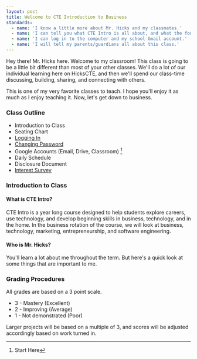 ```yaml
---
layout: post
title: Welcome to CTE Introduction to Business
standards:
  - name: 'I know a little more about Mr. Hicks and my classmates.'
  - name: 'I can tell you what CTE Intro is all about, and what the four rotations are.'
  - name: 'I can log in to the computer and my school Gmail account.'
  - name: 'I will tell my parents/guardians all about this class.'
---
```


<div class="message">
  <p>Hey there! Mr. Hicks here. Welcome to my classroom! This class is going to be a little bit different than most of your other classes. We'll do a lot of our individual learning here on HicksCTE, and then we'll spend our class-time discussing, building, sharing, and connecting with others.</p>
  <p>This is one of my very favorite classes to teach. I hope you'll enjoy it as much as I enjoy teaching it. Now, let's get down to business.</p>
</div>


### Class Outline

* Introduction to Class
* Seating Chart
* [Logging In](https://docs.google.com/a/alpinedistrict.org/file/d/0B8d7qFdFXJiOYnBKcjkxaU0yejA/edit)
* [Changing Password](http://isim.alpinedistrict.org)
* Google Accounts (Email, Drive, Classroom) [^b1]
* Daily Schedule
* Disclosure Document
* [Interest Survey](https://docs.google.com/a/alpinedistrict.org/forms/d/1lhAE30IivP3QwkiffBaGnrRUJDZmEMBGCbhtwPN8z6k/viewform)

[^b1]: Start Here



### Introduction to Class

#### What is CTE Intro?

CTE Intro is a year long course designed to help students explore careers, use technology, and develop beginning skills in business, technology, and in the home. In the business rotation of the course, we will look at business, technology, marketing, entrepreneurship, and software engineering.

#### Who is Mr. Hicks?

You'll learn a lot about me throughout the term. But here's a quick look at some things that are important to me.

### Grading Procedures

All grades are based on a 3 point scale.

* 3 - Mastery (Excellent)
* 2 - Improving (Average)
* 1 - Not demonstrated (Poor)

Larger projects will be based on a multiple of 3, and scores will be adjusted accordingly based on work turned in.